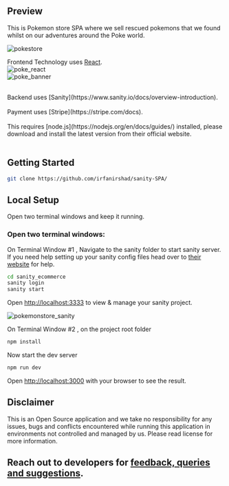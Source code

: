 ## Preview
This is Pokemon store SPA where we sell rescued pokemons that we found whilst on our adventures around the Poke world.

![pokestore](https://user-images.githubusercontent.com/84003624/216795668-2164b9b2-f744-44dd-aecf-534fafa9be9b.gif)

Frontend Technology uses [React](https://reactjs.org/docs/getting-started.html).
<br/>
![poke_react](https://user-images.githubusercontent.com/84003624/216795883-f54c1a01-1c1f-47b0-8345-810f179daec6.png)
<br/>
![poke_banner](https://user-images.githubusercontent.com/84003624/216795898-176107e0-5078-43c8-826e-6d58be48ff00.png)

<br/>
Backend uses [Sanity](https://www.sanity.io/docs/overview-introduction).
<br/>
<br/>
Payment uses [Stripe](https://stripe.com/docs).
<br/>
<br/>
This requires [node.js](https://nodejs.org/en/docs/guides/) installed, please download and install the latest version from their official website.
<br/>
<br/>


## Getting Started

```bash
git clone https://github.com/irfanirshad/sanity-SPA/
```

## Local Setup

Open two terminal windows and keep it running.

### Open two terminal windows:

On Terminal Window #1 , Navigate to the sanity folder to start sanity server.
If you need help setting up your sanity config files head over to [their website](https://www.sanity.io/docs/getting-started-with-sanity-cli) for help.

```bash
cd sanity_ecommerce
sanity login
sanity start
```

Open [http://localhost:3333](http://localhost:3333) to view & manage your sanity project.

![pokemonstore_sanity](https://user-images.githubusercontent.com/84003624/216795119-21299ba1-da9d-4c8a-952f-a719451059bf.png)

On Terminal Window #2 , on the project root folder

```bash
npm install
```

Now start the dev server

```bash
npm run dev
```

Open [http://localhost:3000](http://localhost:3000) with your browser to see the result.



## Disclaimer
This is an Open Source application and we take no responsibility for any issues, bugs and conflicts encountered while running this application in environments not controlled and managed by us. Please read license for more information.


## Reach out to developers for [feedback, queries and suggestions](https://github.com/irfanirshad/sanity-SPA/issues).

